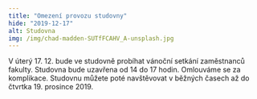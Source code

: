 ```yaml
---
title: "Omezení provozu studovny"
hide: "2019-12-17"
alt: Studovna
img: /img/chad-madden-SUTfFCAHV_A-unsplash.jpg
---
```


V úterý 17. 12. bude ve studovně probíhat vánoční setkání zaměstnanců fakulty.
Studovna bude uzavřena od 14 do 17 hodin. Omlouváme se za komplikace. 
Studovnu můžete poté navštěvovat v běžných časech až do čtvrtka 19. prosince 2019.

